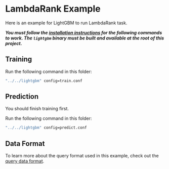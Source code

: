 LambdaRank Example
==================

Here is an example for LightGBM to run LambdaRank task.

***You must follow the [installation instructions](https://lightgbm.readthedocs.io/en/latest/Installation-Guide.html)
for the following commands to work. The `lightgbm` binary must be built and available at the root of this project.***

Training
--------

Run the following command in this folder:

```bash
"../../lightgbm" config=train.conf
```

Prediction
----------

You should finish training first.

Run the following command in this folder:

```bash
"../../lightgbm" config=predict.conf
```

Data Format
-----------

To learn more about the query format used in this example, check out the
[query data format](https://lightgbm.readthedocs.io/en/latest/Parameters.html#query-data).
